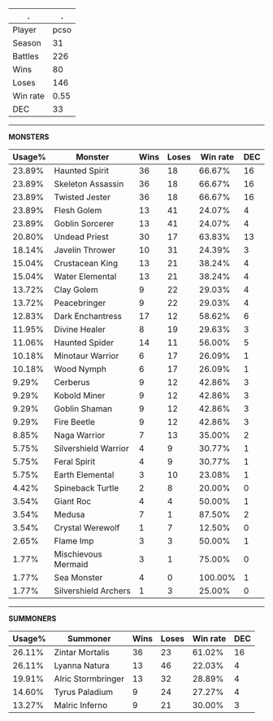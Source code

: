 .|.
|-|-
Player|pcso
Season|31
Battles|226
Wins|80
Loses|146
Win rate|0.55
DEC|33

---
**MONSTERS**

Usage%|Monster|Wins|Loses|Win rate|DEC|
-|-|-|-|-|-|
23.89%|Haunted Spirit|36|18|66.67%|16|
23.89%|Skeleton Assassin|36|18|66.67%|16|
23.89%|Twisted Jester|36|18|66.67%|16|
23.89%|Flesh Golem|13|41|24.07%|4|
23.89%|Goblin Sorcerer|13|41|24.07%|4|
20.80%|Undead Priest|30|17|63.83%|13|
18.14%|Javelin Thrower|10|31|24.39%|3|
15.04%|Crustacean King|13|21|38.24%|4|
15.04%|Water Elemental|13|21|38.24%|4|
13.72%|Clay Golem|9|22|29.03%|4|
13.72%|Peacebringer|9|22|29.03%|4|
12.83%|Dark Enchantress|17|12|58.62%|6|
11.95%|Divine Healer|8|19|29.63%|3|
11.06%|Haunted Spider|14|11|56.00%|5|
10.18%|Minotaur Warrior|6|17|26.09%|1|
10.18%|Wood Nymph|6|17|26.09%|1|
9.29%|Cerberus|9|12|42.86%|3|
9.29%|Kobold Miner|9|12|42.86%|3|
9.29%|Goblin Shaman|9|12|42.86%|3|
9.29%|Fire Beetle|9|12|42.86%|3|
8.85%|Naga Warrior|7|13|35.00%|2|
5.75%|Silvershield Warrior|4|9|30.77%|1|
5.75%|Feral Spirit|4|9|30.77%|1|
5.75%|Earth Elemental|3|10|23.08%|1|
4.42%|Spineback Turtle|2|8|20.00%|0|
3.54%|Giant Roc|4|4|50.00%|1|
3.54%|Medusa|7|1|87.50%|2|
3.54%|Crystal Werewolf|1|7|12.50%|0|
2.65%|Flame Imp|3|3|50.00%|1|
1.77%|Mischievous Mermaid|3|1|75.00%|0|
1.77%|Sea Monster|4|0|100.00%|1|
1.77%|Silvershield Archers|1|3|25.00%|0|

---
**SUMMONERS**

Usage%|Summoner|Wins|Loses|Win rate|DEC|
-|-|-|-|-|-|
26.11%|Zintar Mortalis|36|23|61.02%|16|
26.11%|Lyanna Natura|13|46|22.03%|4|
19.91%|Alric Stormbringer|13|32|28.89%|4|
14.60%|Tyrus Paladium|9|24|27.27%|4|
13.27%|Malric Inferno|9|21|30.00%|3|
